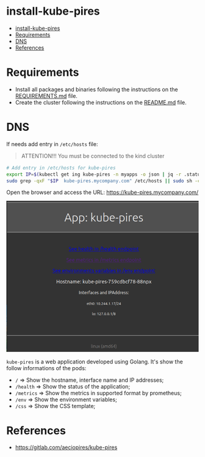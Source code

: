 # install-kube-pires

<!-- TOC -->

- [install-kube-pires](#install-kube-pires)
- [Requirements](#requirements)
- [DNS](#dns)
- [References](#references)

<!-- TOC -->

# Requirements

- Install all packages and binaries following the instructions on the [REQUIREMENTS.md](../../REQUIREMENTS.md) file.
- Create the cluster following the instructions on the [README.md](../../README.md#create-the-cluster-and-deploy-applications) file.

# DNS

If needs add entry in ``/etc/hosts`` file:

> ATTENTION!!! You must be connected to the kind cluster

```bash
# Add entry in /etc/hosts for kube-pires
export IP=$(kubectl get ing kube-pires -n myapps -o json | jq -r .status.loadBalancer.ingress[].ip)
sudo grep -qxF "$IP  kube-pires.mycompany.com" /etc/hosts || sudo sh -c "echo '$IP  kube-pires.mycompany.com' >> /etc/hosts"
```

Open the browser and access the URL: https://kube-pires.mycompany.com/

![kube-pires](../../images/kube-pires.png)

``kube-pires`` is a web application developed using Golang.
It's show the follow informations of the pods:


- ``/``        => Show the hostname, interface name and IP addresses;
- ``/health``  => Show the status of the application;
- ``/metrics`` => Show the metrics in supported format by prometheus;
- ``/env``     => Show the environment variables;
- ``/css``     => Show the CSS template;

# References

- https://gitlab.com/aeciopires/kube-pires